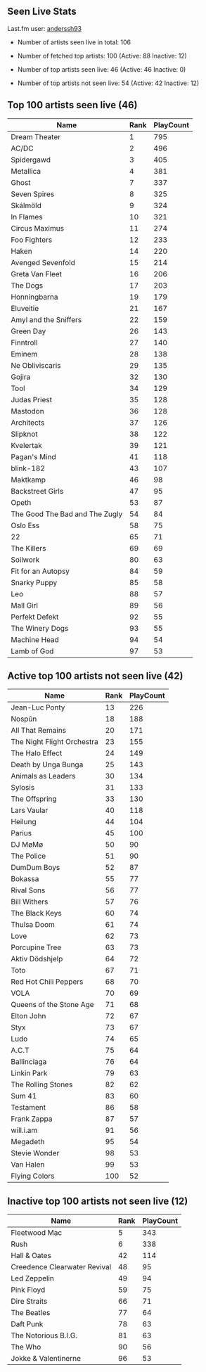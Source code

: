 ## Seen Live Stats

Last.fm user: [anderssh93](https://www.last.fm/user/anderssh93)

- Number of artists seen live in total: 106

- Number of fetched top artists: 100 (Active: 88 Inactive: 12)

- Number of top artists seen live: 46 (Active: 46 Inactive: 0)

- Number of top artists not seen live: 54 (Active: 42 Inactive: 12)

## Top 100 artists seen live (46)

Name                           | Rank | PlayCount
------------------------------ | ---- | ---------
Dream Theater                  | 1    | 795      
AC/DC                          | 2    | 496      
Spidergawd                     | 3    | 405      
Metallica                      | 4    | 381      
Ghost                          | 7    | 337      
Seven Spires                   | 8    | 325      
Skálmöld                       | 9    | 324      
In Flames                      | 10   | 321      
Circus Maximus                 | 11   | 274      
Foo Fighters                   | 12   | 233      
Haken                          | 14   | 220      
Avenged Sevenfold              | 15   | 214      
Greta Van Fleet                | 16   | 206      
The Dogs                       | 17   | 203      
Honningbarna                   | 19   | 179      
Eluveitie                      | 21   | 167      
Amyl and the Sniffers          | 22   | 159      
Green Day                      | 26   | 143      
Finntroll                      | 27   | 140      
Eminem                         | 28   | 138      
Ne Obliviscaris                | 29   | 135      
Gojira                         | 32   | 130      
Tool                           | 34   | 129      
Judas Priest                   | 35   | 128      
Mastodon                       | 36   | 128      
Architects                     | 37   | 126      
Slipknot                       | 38   | 122      
Kvelertak                      | 39   | 121      
Pagan's Mind                   | 41   | 118      
blink-182                      | 43   | 107      
Maktkamp                       | 46   | 98       
Backstreet Girls               | 47   | 95       
Opeth                          | 53   | 87       
The Good The Bad and The Zugly | 54   | 84       
Oslo Ess                       | 58   | 75       
22                             | 65   | 71       
The Killers                    | 69   | 69       
Soilwork                       | 80   | 63       
Fit for an Autopsy             | 84   | 59       
Snarky Puppy                   | 85   | 58       
Leo                            | 88   | 57       
Mall Girl                      | 89   | 56       
Perfekt Defekt                 | 92   | 55       
The Winery Dogs                | 93   | 55       
Machine Head                   | 94   | 54       
Lamb of God                    | 97   | 53       

## Active top 100 artists not seen live (42)

Name                       | Rank | PlayCount
-------------------------- | ---- | ---------
Jean-Luc Ponty             | 13   | 226      
Nospūn                     | 18   | 188      
All That Remains           | 20   | 171      
The Night Flight Orchestra | 23   | 155      
The Halo Effect            | 24   | 149      
Death by Unga Bunga        | 25   | 143      
Animals as Leaders         | 30   | 134      
Sylosis                    | 31   | 133      
The Offspring              | 33   | 130      
Lars Vaular                | 40   | 118      
Heilung                    | 44   | 104      
Parius                     | 45   | 100      
DJ MøMø                    | 50   | 90       
The Police                 | 51   | 90       
DumDum Boys                | 52   | 87       
Bokassa                    | 55   | 77       
Rival Sons                 | 56   | 77       
Bill Withers               | 57   | 76       
The Black Keys             | 60   | 74       
Thulsa Doom                | 61   | 74       
Love                       | 62   | 73       
Porcupine Tree             | 63   | 73       
Aktiv Dödshjelp            | 64   | 72       
Toto                       | 67   | 71       
Red Hot Chili Peppers      | 68   | 70       
VOLA                       | 70   | 69       
Queens of the Stone Age    | 71   | 68       
Elton John                 | 72   | 67       
Styx                       | 73   | 67       
Ludo                       | 74   | 65       
A.C.T                      | 75   | 64       
Ballinciaga                | 76   | 64       
Linkin Park                | 79   | 63       
The Rolling Stones         | 82   | 62       
Sum 41                     | 83   | 60       
Testament                  | 86   | 58       
Frank Zappa                | 87   | 57       
will.i.am                  | 91   | 56       
Megadeth                   | 95   | 54       
Stevie Wonder              | 98   | 53       
Van Halen                  | 99   | 53       
Flying Colors              | 100  | 52       

## Inactive top 100 artists not seen live (12)

Name                         | Rank | PlayCount
---------------------------- | ---- | ---------
Fleetwood Mac                | 5    | 343      
Rush                         | 6    | 338      
Hall & Oates                 | 42   | 114      
Creedence Clearwater Revival | 48   | 95       
Led Zeppelin                 | 49   | 94       
Pink Floyd                   | 59   | 75       
Dire Straits                 | 66   | 71       
The Beatles                  | 77   | 64       
Daft Punk                    | 78   | 63       
The Notorious B.I.G.         | 81   | 63       
The Who                      | 90   | 56       
Jokke & Valentinerne         | 96   | 53       
